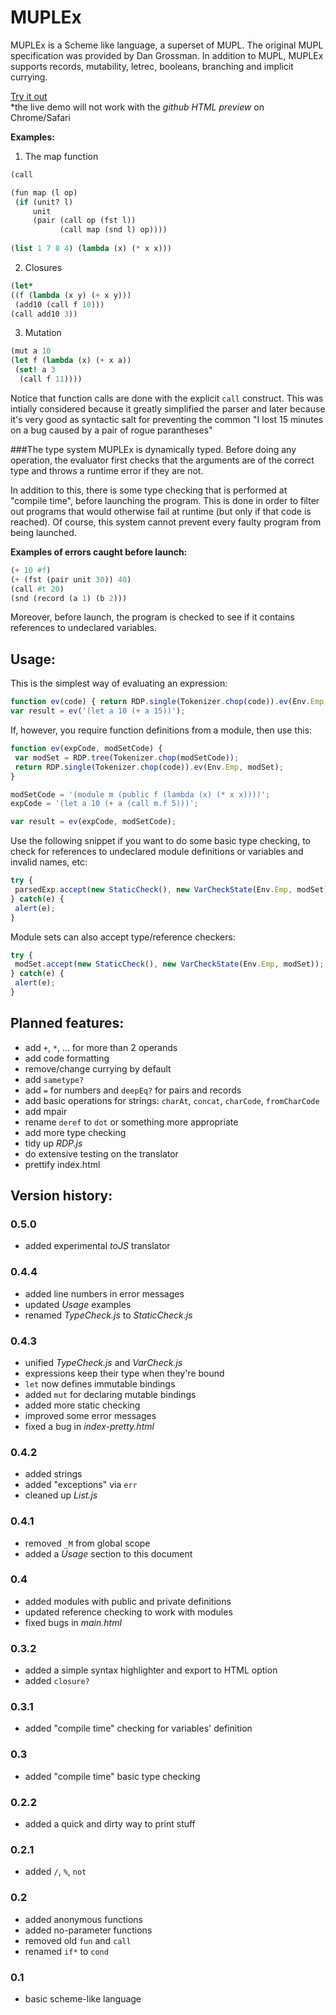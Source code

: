 MUPLEx
======

MUPLEx is a Scheme like language, a superset of MUPL. The original MUPL specification was provided by Dan Grossman.
In addition to MUPL, MUPLEx supports records, mutability, letrec, booleans, branching and implicit currying.

[Try it out](http://htmlpreview.github.com/?https://github.com/madflame991/muplex/blob/working/main.html)  
\*the live demo will not work with the *github HTML preview* on Chrome/Safari

**Examples:**

1. The map function

 ```scheme
(call 

 (fun map (l op)
  (if (unit? l) 
      unit
      (pair (call op (fst l))
            (call map (snd l) op))))
           
 (list 1 7 8 4) (lambda (x) (* x x)))
```

2. Closures

 ```scheme
(let* 
 ((f (lambda (x y) (+ x y)))
  (add10 (call f 10)))
 (call add10 3))
```

3. Mutation

 ```scheme
(mut a 10
 (let f (lambda (x) (+ x a))
  (set! a 3
   (call f 11))))
```

Notice that function calls are done with the explicit `call` construct. 
This was intially considered because it greatly simplified the parser and later because 
it's very good as syntactic salt for preventing the common "I lost 15 minutes on a bug caused by a pair of rogue parantheses" 


###The type system
MUPLEx is dynamically typed. Before doing any operation, the evaluator first checks that the arguments 
are of the correct type and throws a runtime error if they are not.

In addition to this, there is some type checking that is performed at "compile time", before launching the program. 
This is done in order to filter out programs that would otherwise fail at runtime (but only if that code is reached). 
Of course, this system cannot prevent every faulty program from being launched.

**Examples of errors caught before launch:**

```scheme
(+ 10 #f)
(+ (fst (pair unit 30)) 40)
(call #t 20)
(snd (record (a 1) (b 2)))
```

Moreover, before launch, the program is checked to see if it contains references to undeclared variables.

Usage:
------

This is the simplest way of evaluating an expression: 

```js
function ev(code) { return RDP.single(Tokenizer.chop(code)).ev(Env.Emp, ModuleSet.getEmp()); }
var result = ev('(let a 10 (+ a 15))');
```

If, however, you require function definitions from a module, then use this:

```js
function ev(expCode, modSetCode) {
 var modSet = RDP.tree(Tokenizer.chop(modSetCode));
 return RDP.single(Tokenizer.chop(code)).ev(Env.Emp, modSet); 
}

modSetCode = '(module m (public f (lambda (x) (* x x))))';
expCode = '(let a 10 (+ a (call m.f 5)))';

var result = ev(expCode, modSetCode);
```

Use the following snippet if you want to do some basic type checking, to check for references to 
undeclared module definitions or variables and invalid names, etc:

```js
try {
 parsedExp.accept(new StaticCheck(), new VarCheckState(Env.Emp, modSet));
} catch(e) {
 alert(e);
}
```

Module sets can also accept type/reference checkers:

```js
try {
 modSet.accept(new StaticCheck(), new VarCheckState(Env.Emp, modSet));
} catch(e) {
 alert(e);
}
```

Planned features:
-----------------

* add `+`, `*`, ... for more than 2 operands
* add code formatting
* remove/change currying by default
* add `sametype?`
* add `=` for numbers and `deepEq?` for pairs and records
* add basic operations for strings: `charAt`, `concat`, `charCode`, `fromCharCode`
* add mpair
* rename `deref` to `dot` or something more appropriate
* add more type checking
* tidy up *RDP.js*
* do extensive testing on the translator
* prettify index.html

Version history:
----------------

### 0.5.0

* added experimental *toJS* translator

### 0.4.4

* added line numbers in error messages
* updated *Usage* examples
* renamed *TypeCheck.js* to *StaticCheck.js*

### 0.4.3

* unified *TypeCheck.js* and *VarCheck.js*
* expressions keep their type when they're bound
* `let` now defines immutable bindings
* added `mut` for declaring mutable bindings
* added more static checking 
* improved some error messages
* fixed a bug in *index-pretty.html*

### 0.4.2

* added strings
* added "exceptions" via `err`
* cleaned up *List.js*

### 0.4.1

* removed `_M` from global scope
* added a *Usage* section to this document

### 0.4

* added modules with public and private definitions
* updated reference checking to work with modules
* fixed bugs in *main.html*

### 0.3.2

* added a simple syntax highlighter and export to HTML option
* added `closure?`

### 0.3.1

* added "compile time" checking for variables' definition

### 0.3

* added "compile time" basic type checking

### 0.2.2

* added a quick and dirty way to print stuff

### 0.2.1

* added `/`, `%`, `not`

### 0.2

* added anonymous functions
* added no-parameter functions
* removed old `fun` and `call`
* renamed `if*` to `cond`

### 0.1

* basic scheme-like language